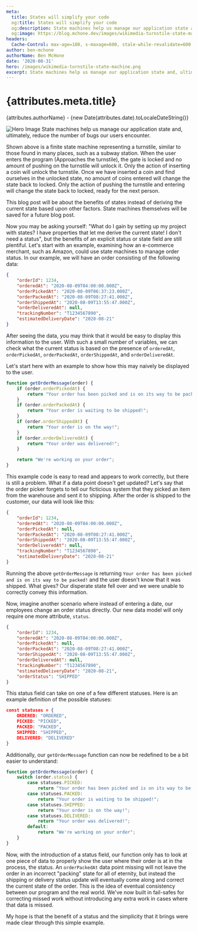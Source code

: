 ```yaml
---
meta:
  title: States will simplify your code
  og:title: States will simplify your code
  og:description: State machines help us manage our application state and, ultimately, reduce the number of bugs our users encounter.
  og:image: https://blog.mchone.dev/images/wikimedia-turnstile-state-machine.png
headers:
  Cache-Control: max-age=180, s-maxage=600, stale-while-revalidate=600
author: ben-mchone
authorName: Ben McHone
date: '2020-08-31'
hero: /images/wikimedia-turnstile-state-machine.png
excerpt: State machines help us manage our application state and, ultimately, reduce the number of bugs our users encounter.
---
```

# {attributes.meta.title}
{attributes.authorName} - {new Date(attributes.date).toLocaleDateString()}

<img alt="Hero Image" src={attributes.hero} />
State machines help us manage our application state and, ultimately, reduce the number of bugs our users encounter.

Shown above is a finite state machine representing a turnstile, similar to those found in many places, such as a subway station. When the user enters the program (Approaches the turnstile), the gate is locked and no amount of pushing on the turnstile will unlock it. Only the action of inserting a coin will unlock the turnstile. Once we have inserted a coin and find ourselves in the unlocked state, no amount of coins entered will change the state back to locked. Only the action of pushing the turnstile and entering will change the state back to locked, ready for the next person.

This blog post will be about the benefits of states instead of deriving the current state based upon other factors. State machines themselves will be saved for a future blog post. 

Now you may be asking yourself: "What do I gain by setting up my project with states? I have properties that let me derive the current state! I don't need a status", but the benefits of an explicit status or state field are still plentiful. Let's start with an example, examining how an e-commerce merchant, such as Amazon, could use state machines to manage order status. In our example, we will have an order consisting of the following data:

```json
{
    "orderId": 1234,
    "orderedAt": "2020-08-09T04:00:00.000Z",
    "orderPickedAt": "2020-08-09T06:37:23.000Z",
    "orderPackedAt": "2020-08-09T08:27:41.000Z",
    "orderShippedAt": "2020-08-09T13:55:47.000Z",
    "orderDeliveredAt": null,
    "trackingNumber": "T1234567890",
    "estimatedDeliveryDate": "2020-08-21"
}
```

After seeing the data, you may think that it would be easy to display this information to the user. With such a small number of variables, we can check what the current status is based on the presence of `orderedAt`, `orderPickedAt`, `orderPackedAt`, `orderShippedAt`, and `orderDeliveredAt`.

Let's start here with an example to show how this may naively be displayed to the user.

```Javascript
function getOrderMessage(order) {
    if (order.orderPickedAt) {
        return "Your order has been picked and is on its way to be packed!";
    }
    if (order.orderPackedAt) {
        return "Your order is waiting to be shipped!";
    }
    if (order.orderShippedAt) {
        return "Your order is on the way!";
    }
    if (order.orderDeliveredAt) {
        return "Your order was delivered!";
    }

    return "We're working on your order";
}

```

This example code is easy to read and appears to work correctly, but there is still a problem. What if a data point doesn't get updated? Let's say that the order picker forgets to tell our ficticious system that they picked an item from the warehouse and sent it to shipping. After the order is shipped to the customer, our data will look like this:

```json
{
    "orderId": 1234,
    "orderedAt": "2020-08-09T04:00:00.000Z",
    "orderPickedAt": null,
    "orderPackedAt": "2020-08-09T08:27:41.000Z",
    "orderShippedAt": "2020-08-09T13:55:47.000Z",
    "orderDeliveredAt": null,
    "trackingNumber": "T1234567890",
    "estimatedDeliveryDate": "2020-08-21"
}
```

Running the above `getOrderMessage` is returning `Your order has been picked and is on its way to be packed!` and the user doesn't know that it was shipped. What gives? Our disperate state fell over and we were unable to correctly convey this information.  
  
Now, imagine another scenario where instead of entering a date, our employees change an order status directly. Our new data model will only require one more attribute, `status`.

```json
{
    "orderId": 1234,
    "orderedAt": "2020-08-09T04:00:00.000Z",
    "orderPickedAt": null,
    "orderPackedAt": "2020-08-09T08:27:41.000Z",
    "orderShippedAt": "2020-08-09T13:55:47.000Z",
    "orderDeliveredAt": null,
    "trackingNumber": "T1234567890",
    "estimatedDeliveryDate": "2020-08-21",
    "orderStatus": "SHIPPED"
}
```
This status field can take on one of a few different statuses. Here is an example definition of the possible statuses:

```json
const statuses = {
    ORDERED: "ORDERED",
    PICKED: "PICKED",
    PACKED: "PACKED",
    SHIPPED: "SHIPPED",
    DELIVERED: "DELIVERED"
}
```

Additionally, our `getOrderMessage` function can now be redefined to be a bit easier to understand:

```javascript
function getOrderMessage(order) {
    switch (order.status) {
        case statuses.PICKED:
            return "Your order has been picked and is on its way to be packed!";
        case statuses.PACKED:
            return "Your order is waiting to be shipped!";
        case statuses.SHIPPED:
            return "Your order is on the way!";
        case statuses.DELIVERED:
            return "Your order was delivered!";
        default:
            return "We're working on your order";
    }
}
```

Now, with the introduction of a status field, our function only has to look at one piece of data to properly show the user where their order is at in the process, the status. An `orderPackedAt` data point missing will not leave the order in an incorrect "packing" state for all of eternity, but instead the shipping or delivery status update will eventually come along and correct the current state of the order. 
This is the idea of eventual consistency between our program and the real world. We've now built in fail-safes for correcting missed work without introducing any extra work in cases where that data is missed.

My hope is that the benefit of a status and the simplicity that it brings were made clear through this simple example.
